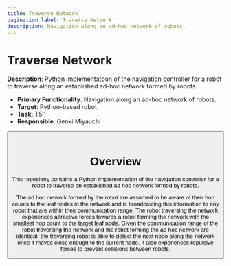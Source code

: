 ```yaml
---
title: Traverse Network
pagination_label: Traverse Network
description: Navigation along an ad-hoc network of robots.
---
```


# Traverse Network

**Description**: Python implementatoon of the navigation controller for a robot to traverse along an established ad-hoc network formed by robots.

* **Primary Functionality**: Navigation along an ad-hoc network of robots.
* **Target**: Python-based robot
* **Task**: T5.1
* **Responsible**: Genki Miyauchi

<Button label="🔗 genkimiyauchi/traverse-network repository" link="https://github.com/genkimiyauchi/traverse-network" block /><br />

# Overview

This repository contains a Python implementation of the navigation controller for a robot to traverse an established ad hoc network formed by robots.

The ad hoc network formed by the robot are assumed to be aware of their hop counts to the leaf nodes in the network and is broadcasting this information to any robot that are within their communication range. The robot traversing the network experiences attractive forces towards a robot forming the network with the smallest hop count to the target leaf node. Given the communication range of the robot traversing the network and the robot forming the ad hoc network are identical, the traversing robot is able to detect the next node along the network once it moves close enough to the current node. It also experiences repulsive forces to prevent collisions between robots.
